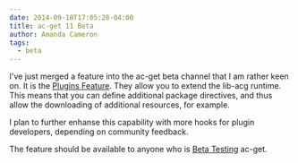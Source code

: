```yaml
---
date: 2014-09-18T17:05:28-04:00
title: ac-get 11 Beta
author: Amanda Cameron
tags:
  - beta
---
```


I've just merged a feature into the ac-get beta channel that I am rather keen on.
It is the [Plugins Feature](/docs/plugins.html). They allow you to extend the lib-acg
runtime. This means that you can define additional package directives, and thus allow
the downloading of additional resources, for example.  

I plan to further enhanse this capability with more hooks for plugin developers,
depending on community feedback.  

The feature should be available to anyone who is [Beta Testing](/beta-tester.html)
ac-get.
